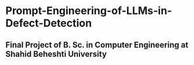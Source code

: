 # Prompt-Engineering-of-LLMs-in-Defect-Detection
## Final Project of B. Sc. in Computer Engineering at Shahid Beheshti University
